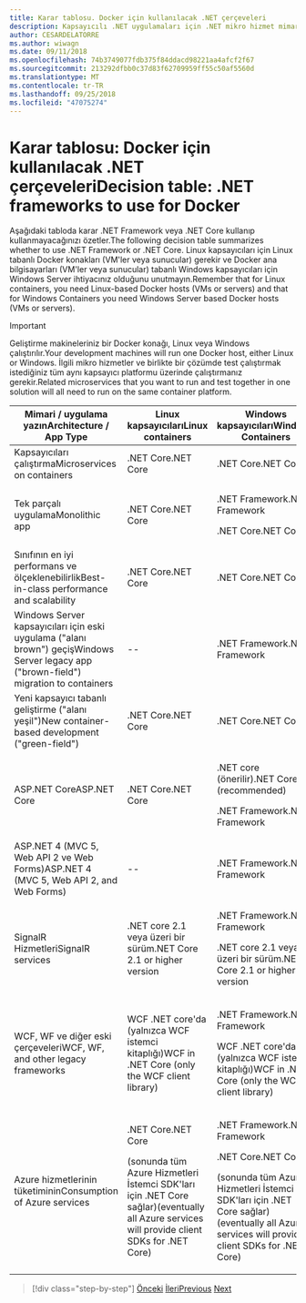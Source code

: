 ```yaml
---
title: Karar tablosu. Docker için kullanılacak .NET çerçeveleri
description: Kapsayıcılı .NET uygulamaları için .NET mikro hizmet mimarisi | Karar tablosu, Docker için kullanılacak .NET çerçeveleri
author: CESARDELATORRE
ms.author: wiwagn
ms.date: 09/11/2018
ms.openlocfilehash: 74b3749077fdb375f84ddacd98221aa4afcf2f67
ms.sourcegitcommit: 213292dfbb0c37d83f62709959ff55c50af5560d
ms.translationtype: MT
ms.contentlocale: tr-TR
ms.lasthandoff: 09/25/2018
ms.locfileid: "47075274"
---
```

# <a name="decision-table-net-frameworks-to-use-for-docker"></a><span data-ttu-id="7074a-104">Karar tablosu: Docker için kullanılacak .NET çerçeveleri</span><span class="sxs-lookup"><span data-stu-id="7074a-104">Decision table: .NET frameworks to use for Docker</span></span>

<span data-ttu-id="7074a-105">Aşağıdaki tabloda karar .NET Framework veya .NET Core kullanıp kullanmayacağınızı özetler.</span><span class="sxs-lookup"><span data-stu-id="7074a-105">The following decision table summarizes whether to use .NET Framework or .NET Core.</span></span> <span data-ttu-id="7074a-106">Linux kapsayıcıları için Linux tabanlı Docker konakları (VM'ler veya sunucular) gerekir ve Docker ana bilgisayarları (VM'ler veya sunucular) tabanlı Windows kapsayıcıları için Windows Server ihtiyacınız olduğunu unutmayın.</span><span class="sxs-lookup"><span data-stu-id="7074a-106">Remember that for Linux containers, you need Linux-based Docker hosts (VMs or servers) and that for Windows Containers you need Windows Server based Docker hosts (VMs or servers).</span></span>

> [!IMPORTANT]
> <span data-ttu-id="7074a-107">Geliştirme makineleriniz bir Docker konağı, Linux veya Windows çalıştırılır.</span><span class="sxs-lookup"><span data-stu-id="7074a-107">Your development machines will run one Docker host, either Linux or Windows.</span></span> <span data-ttu-id="7074a-108">İlgili mikro hizmetler ve birlikte bir çözümde test çalıştırmak istediğiniz tüm aynı kapsayıcı platformu üzerinde çalıştırmanız gerekir.</span><span class="sxs-lookup"><span data-stu-id="7074a-108">Related microservices that you want to run and test together in one solution will all need to run on the same container platform.</span></span>

<table>
<thead>
<tr class="header">
<th><span data-ttu-id="7074a-109"><strong>Mimari / uygulama yazın</strong></span><span class="sxs-lookup"><span data-stu-id="7074a-109"><strong>Architecture / App Type</strong></span></span></th>
<th><span data-ttu-id="7074a-110"><strong>Linux kapsayıcıları</strong></span><span class="sxs-lookup"><span data-stu-id="7074a-110"><strong>Linux containers</strong></span></span></th>
<th><span data-ttu-id="7074a-111"><strong>Windows kapsayıcıları</strong></span><span class="sxs-lookup"><span data-stu-id="7074a-111"><strong>Windows Containers</strong></span></span></th>
</tr>
</thead>
<tbody>
<tr class="odd">
<td><span data-ttu-id="7074a-112">Kapsayıcıları çalıştırma</span><span class="sxs-lookup"><span data-stu-id="7074a-112">Microservices on containers</span></span></td>
<td><span data-ttu-id="7074a-113">.NET Core</span><span class="sxs-lookup"><span data-stu-id="7074a-113">.NET Core</span></span></td>
<td><span data-ttu-id="7074a-114">.NET Core</span><span class="sxs-lookup"><span data-stu-id="7074a-114">.NET Core</span></span></td>
</tr>
<tr class="even">
<td><span data-ttu-id="7074a-115">Tek parçalı uygulama</span><span class="sxs-lookup"><span data-stu-id="7074a-115">Monolithic app</span></span></td>
<td><span data-ttu-id="7074a-116">.NET Core</span><span class="sxs-lookup"><span data-stu-id="7074a-116">.NET Core</span></span></td>
<td><p><span data-ttu-id="7074a-117">.NET Framework</span><span class="sxs-lookup"><span data-stu-id="7074a-117">.NET Framework</span></span></p>
<p><span data-ttu-id="7074a-118">.NET Core</span><span class="sxs-lookup"><span data-stu-id="7074a-118">.NET Core</span></span></p></td>
</tr>
<tr class="odd">
<td><span data-ttu-id="7074a-119">Sınıfının en iyi performans ve ölçeklenebilirlik</span><span class="sxs-lookup"><span data-stu-id="7074a-119">Best-in-class performance and scalability</span></span></td>
<td><span data-ttu-id="7074a-120">.NET Core</span><span class="sxs-lookup"><span data-stu-id="7074a-120">.NET Core</span></span></td>
<td><span data-ttu-id="7074a-121">.NET Core</span><span class="sxs-lookup"><span data-stu-id="7074a-121">.NET Core</span></span></td>
</tr>
<tr class="even">
<td><span data-ttu-id="7074a-122">Windows Server kapsayıcıları için eski uygulama ("alanı brown") geçiş</span><span class="sxs-lookup"><span data-stu-id="7074a-122">Windows Server legacy app ("brown-field") migration to containers</span></span></td>
<td>--</td>
<td><span data-ttu-id="7074a-123">.NET Framework</span><span class="sxs-lookup"><span data-stu-id="7074a-123">.NET Framework</span></span></td>
</tr>
<tr class="odd">
<td><span data-ttu-id="7074a-124">Yeni kapsayıcı tabanlı geliştirme ("alanı yeşil")</span><span class="sxs-lookup"><span data-stu-id="7074a-124">New container-based development ("green-field")</span></span></td>
<td><span data-ttu-id="7074a-125">.NET Core</span><span class="sxs-lookup"><span data-stu-id="7074a-125">.NET Core</span></span></td>
<td><span data-ttu-id="7074a-126">.NET Core</span><span class="sxs-lookup"><span data-stu-id="7074a-126">.NET Core</span></span></td>
</tr>
<tr class="even">
<td><span data-ttu-id="7074a-127">ASP.NET Core</span><span class="sxs-lookup"><span data-stu-id="7074a-127">ASP.NET Core</span></span></td>
<td><span data-ttu-id="7074a-128">.NET Core</span><span class="sxs-lookup"><span data-stu-id="7074a-128">.NET Core</span></span></td>
<td><p><span data-ttu-id="7074a-129">.NET core (önerilir)</span><span class="sxs-lookup"><span data-stu-id="7074a-129">.NET Core (recommended)</span></span></p>
<p><span data-ttu-id="7074a-130">.NET Framework</span><span class="sxs-lookup"><span data-stu-id="7074a-130">.NET Framework</span></span></p></td>
</tr>
<tr class="odd">
<td><span data-ttu-id="7074a-131">ASP.NET 4 (MVC 5, Web API 2 ve Web Forms)</span><span class="sxs-lookup"><span data-stu-id="7074a-131">ASP.NET 4 (MVC 5, Web API 2, and Web Forms)</span></span></td>
<td>--</td>
<td><span data-ttu-id="7074a-132">.NET Framework</span><span class="sxs-lookup"><span data-stu-id="7074a-132">.NET Framework</span></span></td>
</tr>
<tr class="even">
<td><span data-ttu-id="7074a-133">SignalR Hizmetleri</span><span class="sxs-lookup"><span data-stu-id="7074a-133">SignalR services</span></span></td>
<td><span data-ttu-id="7074a-134">.NET core 2.1 veya üzeri bir sürüm</span><span class="sxs-lookup"><span data-stu-id="7074a-134">.NET Core 2.1 or higher version</span></span></td>
<td><p><span data-ttu-id="7074a-135">.NET Framework</span><span class="sxs-lookup"><span data-stu-id="7074a-135">.NET Framework</span></span></p>
<p><span data-ttu-id="7074a-136">.NET core 2.1 veya üzeri bir sürüm</span><span class="sxs-lookup"><span data-stu-id="7074a-136">.NET Core 2.1 or higher version</span></span></p></td>
</tr>
<tr class="odd">
<td><span data-ttu-id="7074a-137">WCF, WF ve diğer eski çerçeveleri</span><span class="sxs-lookup"><span data-stu-id="7074a-137">WCF, WF, and other legacy frameworks</span></span></td>
<td><span data-ttu-id="7074a-138">WCF .NET core'da (yalnızca WCF istemci kitaplığı)</span><span class="sxs-lookup"><span data-stu-id="7074a-138">WCF in .NET Core (only the WCF client library)</span></span></td>
<td><p><span data-ttu-id="7074a-139">.NET Framework</span><span class="sxs-lookup"><span data-stu-id="7074a-139">.NET Framework</span></span></p>
<p><span data-ttu-id="7074a-140">WCF .NET core'da (yalnızca WCF istemci kitaplığı)</span><span class="sxs-lookup"><span data-stu-id="7074a-140">WCF in .NET Core (only the WCF client library)</span></span></p></td>
</tr>
<tr class="even">
<td><span data-ttu-id="7074a-141">Azure hizmetlerinin tüketiminin</span><span class="sxs-lookup"><span data-stu-id="7074a-141">Consumption of Azure services</span></span></td>
<td><p><span data-ttu-id="7074a-142">.NET Core</span><span class="sxs-lookup"><span data-stu-id="7074a-142">.NET Core</span></span></p>
<p><span data-ttu-id="7074a-143">(sonunda tüm Azure Hizmetleri İstemci SDK'ları için .NET Core sağlar)</span><span class="sxs-lookup"><span data-stu-id="7074a-143">(eventually all Azure services will provide client SDKs for .NET Core)</span></span></p></td>
<td><p><span data-ttu-id="7074a-144">.NET Framework</span><span class="sxs-lookup"><span data-stu-id="7074a-144">.NET Framework</span></span></p>
<p><span data-ttu-id="7074a-145">.NET Core</span><span class="sxs-lookup"><span data-stu-id="7074a-145">.NET Core</span></span></p>
<p><span data-ttu-id="7074a-146">(sonunda tüm Azure Hizmetleri İstemci SDK'ları için .NET Core sağlar)</span><span class="sxs-lookup"><span data-stu-id="7074a-146">(eventually all Azure services will provide client SDKs for .NET Core)</span></span></p></td>
</tr>
</tbody>
</table>

>[!div class="step-by-step"]
<span data-ttu-id="7074a-147">[Önceki](net-framework-container-scenarios.md)
[İleri](net-container-os-targets.md)</span><span class="sxs-lookup"><span data-stu-id="7074a-147">[Previous](net-framework-container-scenarios.md)
[Next](net-container-os-targets.md)</span></span>

